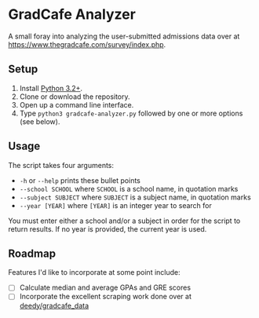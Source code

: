# GradCafe Analyzer

A small foray into analyzing the user-submitted admissions data over at https://www.thegradcafe.com/survey/index.php.


## Setup

 1. Install [Python 3.2+](https://www.python.org/downloads/).
 2. Clone or download the repository.
 3. Open up a command line interface.
 4. Type `python3 gradcafe-analyzer.py` followed by one or more options (see below).

##  Usage

The script takes four arguments:

 - `-h` or `--help` prints these bullet points
 - `--school SCHOOL`  where `SCHOOL` is a school name, in quotation marks
 - `--subject SUBJECT` where `SUBJECT` is a subject name, in quotation marks
 - `--year [YEAR]` where `[YEAR]` is an integer year to search for

You must enter either a school and/or a subject in order for the script to return results. If no year is provided, the current year is used.

## Roadmap

Features I'd like to incorporate at some point include:

 - [ ] Calculate median and average GPAs and GRE scores
 - [ ] Incorporate the excellent scraping work done over at [deedy/gradcafe_data](https://github.com/deedy/gradcafe_data)

